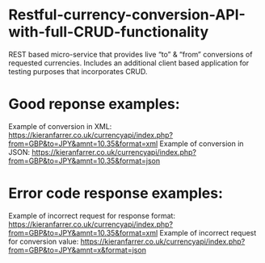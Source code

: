 # Restful-currency-conversion-API-with-full-CRUD-functionality
REST based micro-service that provides live “to” &amp; “from” conversions of requested currencies. Includes an additional client based application for testing purposes that incorporates CRUD.

# Good reponse examples:
Example of conversion in XML: https://kieranfarrer.co.uk/currencyapi/index.php?from=GBP&to=JPY&amnt=10.35&format=xml
Example of conversion in JSON: https://kieranfarrer.co.uk/currencyapi/index.php?from=GBP&to=JPY&amnt=10.35&format=json

# Error code response examples:
Example of incorrect request for response format: https://kieranfarrer.co.uk/currencyapi/index.php?from=GBP&to=JPY&amnt=10.35&format=xml
Example of incorrect request for conversion value: https://kieranfarrer.co.uk/currencyapi/index.php?from=GBP&to=JPY&amnt=x&format=json
